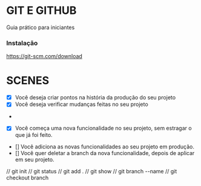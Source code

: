 # GIT E GITHUB

Guia prático para iniciantes

### Instalação

https://git-scm.com/download

# SCENES

- [x] Você deseja criar pontos na história da produção do seu projeto
- [x] Você deseja verificar mudanças feitas no seu projeto
- 
- [x] Você começa uma nova funcionalidade no seu projeto, sem estragar o que já foi feito.
- [] Você adiciona as novas funcionalidades ao seu projeto em produção.
- [] Você quer deletar a branch da nova funcionalidade, depois de aplicar em seu projeto.

// git init
// git status
// git add .
// git show 
// git branch --name
// git checkout branch